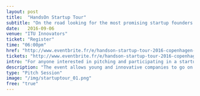 ```yaml
---
layout: post
title:  "HandsOn Startup Tour"
subtitle: "On the road looking for the most promising startup founders."
date:   2016-09-06
venue: "ITU Innovators"
ticket: "Register"
time: "06:00pm"
href: "http://www.eventbrite.fr/e/handson-startup-tour-2016-copenhagen-pitch-session-registration-27068951964"
tickets: "http://www.eventbrite.fr/e/handson-startup-tour-2016-copenhagen-pitch-session-registration-27068951964"
intro: "For anyone interested in pitching and participating in a startup competition"
description: "The event allows young and innovative companies to go on the stage to perform a fast-paced 90 seconds pitch followed by 5 min of Q&A. A jury formed by confirmed entrepreneurs, investors and local influencers select 2 startups presenting a high potential to scale and grow globally."
type: "Pitch Session"
image: "/img/startuptour_01.png"
free: "true"
---
```

<!-- fill in the URL of your event host page if you haven't enough information for a detail page, so the event link won't point on the detail page at all -->
